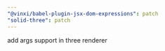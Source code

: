 ```yaml
---
"@vinxi/babel-plugin-jsx-dom-expressions": patch
"solid-three": patch
---
```


add args support in three renderer

